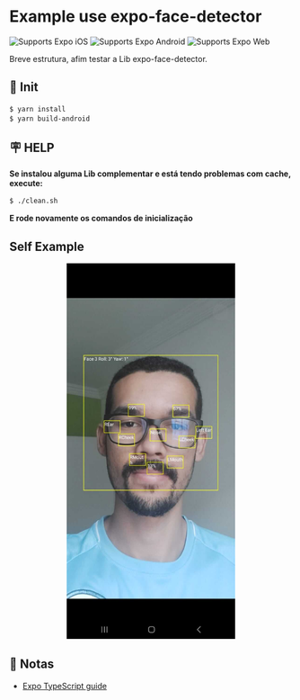 # Example use expo-face-detector

<p>
  <!-- iOS -->
  <img alt="Supports Expo iOS" longdesc="Supports Expo iOS" src="https://img.shields.io/badge/iOS-4630EB.svg?style=flat-square&logo=APPLE&labelColor=999999&logoColor=fff" />
  <!-- Android -->
  <img alt="Supports Expo Android" longdesc="Supports Expo Android" src="https://img.shields.io/badge/Android-4630EB.svg?style=flat-square&logo=ANDROID&labelColor=A4C639&logoColor=fff" />
  <!-- Web -->
  <img alt="Supports Expo Web" longdesc="Supports Expo Web" src="https://img.shields.io/badge/web-4630EB.svg?style=flat-square&logo=GOOGLE-CHROME&labelColor=4285F4&logoColor=fff" />
</p>

Breve estrutura, afim testar a Lib expo-face-detector.

## 🚀 Init

```bash
$ yarn install
$ yarn build-android
```

## 🪧 HELP

**Se instalou alguma Lib complementar e está tendo problemas com cache, execute:**

```bash
$ ./clean.sh
```

**E rode novamente os comandos de inicialização**

## Self Example

<p align="center">
  <img src="./example.jpg" width="300" title="Screenshot">
</p>

## 📝 Notas

- [Expo TypeScript guide](https://docs.expo.dev/versions/latest/guides/typescript/)
